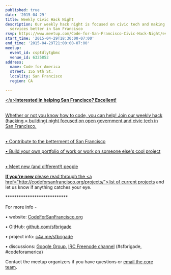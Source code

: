 ```yaml
---
published: true
date: '2015-04-29'
title: Weekly Civic Hack Night
description: Our weekly hack night is focused on civic tech and making government
  services better in San Francisco
rsvp: https://www.meetup.com/Code-for-San-Francisco-Civic-Hack-Night/events/221843015/
start_time: '2015-04-29T18:30:00-07:00'
end_time: '2015-04-29T21:00:00-07:00'
meetup:
  event_id: csptdlytgbmc
  venue_id: 6325852
address:
  name: Code for America
  street: 155 9th St.
  locality: San Francisco
  region: CA

---
```

<!-- imported via scripts/generate-events-from-meetup -->
<p><a href="http://venturebeat.com/2013/05/16/homeless-to-hacker-how-the-maker-movement-changed-one-mans-life/">&lt;/a&gt;<b>Interested in helping San Francisco? Excellent! </b></p> <p><br/>Whether or not you know how to code, you can help! Join our weekly hack (hacking = building) night focused on open government and civic tech in San Francisco.</p> <p><br/>• Contribute to the betterment of San Francisco</p> <p>• Build your own portfolio of work or work on someone else's cool project</p> <p><br/>• Meet new (and different!) people</p> <p><b>If you're new</b> please read through the &lt;a href="http://codeforsanfrancisco.org/projects/"&gt;list of current projects</a> and let us know if anything catches your eye.</p> <p>****************************</p> <p>


For more info -</p> <p>


• website: <a href="http://www.codeforsanfrancisco.org">CodeForSanFrancisco.org</a></p> <p>

• GitHub: <a href="https://www.github.com/sfbrigade">github.com/sfbrigade</a></p> <p>

• project info: <a href="http://c4a.me/sfbrigade">c4a.me/sfbrigade</a></p> <p>

• discussions: <a href="https://groups.google.com/forum/#!forum/code-for-san-francisco">Google Group</a>, <a href="http://webchat.freenode.net/">IRC Freenode channel</a> (#sfbrigade, #codeforamerica)</p> <p>


Contact the meetup organizers if you have questions or <a href="mailto:[masked]">email the core team</a>.</p> 
